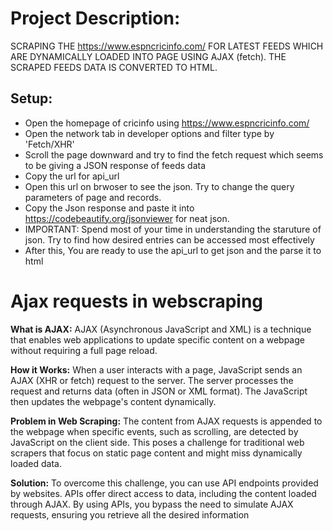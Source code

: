 # Project Description:

SCRAPING THE https://www.espncricinfo.com/ FOR LATEST FEEDS WHICH ARE DYNAMICALLY LOADED INTO PAGE USING AJAX (fetch). THE SCRAPED FEEDS DATA IS CONVERTED TO HTML.

## Setup:

- Open the homepage of cricinfo using https://www.espncricinfo.com/ 
- Open the network tab in developer options and filter type by 'Fetch/XHR'
- Scroll the page downward and try to find the fetch request which seems to be giving a JSON response of feeds data
- Copy the url for api_url
- Open this url on brwoser to see the json. Try to change the query parameters of page and records. 
- Copy the Json response and paste it into https://codebeautify.org/jsonviewer for neat json.
- IMPORTANT: Spend most of your time in understanding the staruture of json. Try to find how desired entries can be accessed most effectively
- After this, You are ready to use the api_url to get json and the parse it to html

# Ajax requests in webscraping

**What is AJAX:** AJAX (Asynchronous JavaScript and XML) is a technique that enables web applications to update specific content on a webpage without requiring a full page reload. 

**How it Works:** When a user interacts with a page, JavaScript sends an AJAX (XHR or fetch) request to the server. The server processes the request and returns data (often in JSON or XML format). The JavaScript then updates the webpage's content dynamically.

**Problem in Web Scraping:** The content from AJAX requests is appended to the webpage when specific events, such as scrolling, are detected by JavaScript on the client side. This poses a challenge for traditional web scrapers that focus on static page content and might miss dynamically loaded data.

**Solution:** To overcome this challenge, you can use API endpoints provided by websites. APIs offer direct access to data, including the content loaded through AJAX. By using APIs, you bypass the need to simulate AJAX requests, ensuring you retrieve all the desired information 